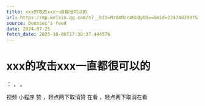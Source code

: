 ```yaml
---
title: xxx的攻击xxx一直都很可以的
url: https://mp.weixin.qq.com/s?__biz=MzU4Mzc4MDQyOQ==&mid=2247483997&idx=1&sn=1d136c6b3f04cde58eb30cf733dea780
source: Doonsec's feed
date: 2024-07-25
fetch_date: 2025-10-06T17:38:37.444576
---
```


# xxx的攻击xxx一直都很可以的

：
，
。

视频
小程序
赞
，轻点两下取消赞
在看
，轻点两下取消在看